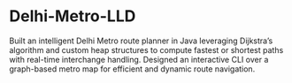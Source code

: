 # Delhi-Metro-LLD
Built an intelligent Delhi Metro route planner in Java leveraging Dijkstra’s algorithm and custom heap structures to compute fastest or shortest paths with real-time interchange handling. Designed an interactive CLI over a graph-based metro map for efficient and dynamic route navigation.
